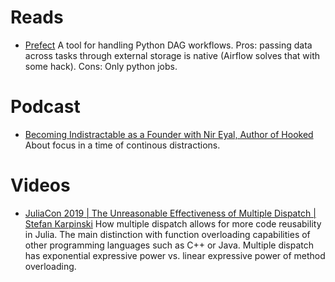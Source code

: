 # Reads
* [Prefect](https://docs.prefect.io/core/welcome/why_not_airflow.html)
A tool for handling Python DAG workflows. Pros: passing data across tasks through external storage is native (Airflow solves that with some hack). Cons: Only python jobs.

# Podcast
* [Becoming Indistractable as a Founder with Nir Eyal, Author of Hooked](https://www.indiehackers.com/podcast/117-nir-eyal-of-indistractable)
About focus in a time of continous distractions. 

# Videos

* [JuliaCon 2019 | The Unreasonable Effectiveness of Multiple Dispatch | Stefan Karpinski](https://www.youtube.com/watch?v=kc9HwsxE1OY)
How multiple dispatch allows for more code reusability in Julia. The main distinction with function overloading capabilities of other programming languages such as C++ or Java. Multiple dispatch has exponential expressive power vs. linear expressive power of method overloading.

